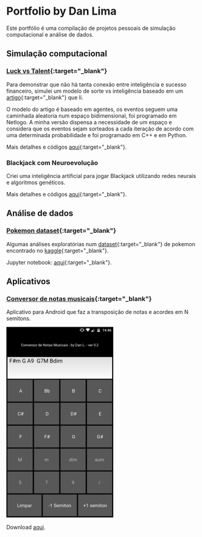 # Portfolio by Dan Lima

Este portfólio é uma compilação de projetos pessoais de simulação computacional e análise de dados.

## Simulação computacional

### [Luck vs Talent](https://github.com/limadlp/LuckvsTalent){:target="_blank"}

Para demonstrar que não há tanta conexão entre inteligência e sucesso financeiro, simulei um modelo de sorte vs inteligência baseado em um [artigo](https://arxiv.org/pdf/1802.07068.pdf){:target="_blank"} que li. 

O modelo do artigo é baseado em agentes, os eventos seguem uma caminhada aleatoria num espaço bidimensional, foi programado em Netlogo. A minha versão dispensa a necessidade de um espaço e considera que os eventos sejam sorteados a cada iteração de acordo com uma determinada probabilidade e foi programado em C++ e em Python.

Mais detalhes e códigos [aqui](https://github.com/limadlp/LuckvsTalent){:target="_blank"}.

### Blackjack com Neuroevolução

Criei uma inteligência artificial para jogar Blackjack utilizando redes neurais e algoritmos genéticos.

Mais detalhes e códigos [aqui](https://github.com/limadlp/Blackjack){:target="_blank"}.


## Análise de dados

### [Pokemon dataset](https://github.com/limadlp/Pokemon/blob/master/Pokemon3.ipynb){:target="_blank"}

Algumas análises exploratórias num [dataset](https://www.kaggle.com/abcsds/pokemon){:target="_blank"} de pokemon encontrado no [kaggle](https://www.kaggle.com/){:target="_blank"}.

Jupyter notebook: [aqui](https://github.com/limadlp/Pokemon/blob/master/Pokemon3.ipynb){:target="_blank"}.


## Aplicativos

### [Conversor de notas musicais](https://transpose-musical-notes.br.aptoide.com/?store_name=danl800){:target="_blank"}

Aplicativo para Android que faz a transposição de notas e acordes em N semitons.

<a href="url"><img src="./img/IMG-20180611-WA0005.jpg" height="500"></a>


Download [aqui](https://transpose-musical-notes.br.aptoide.com/?store_name=danl800).
